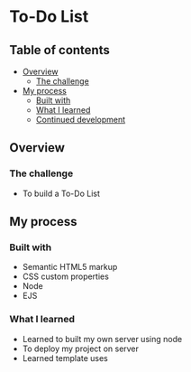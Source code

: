 # To-Do List

## Table of contents

- [Overview](#overview)
  - [The challenge](#the-challenge)
- [My process](#my-process)
  - [Built with](#built-with)
  - [What I learned](#what-i-learned)
  - [Continued development](#continued-development)

## Overview
 

### The challenge
 - To build a To-Do List


## My process

### Built with

- Semantic HTML5 markup
- CSS custom properties
- Node
- EJS

### What I learned
- Learned to built my own server using node
- To deploy my project on server
- Learned template uses

